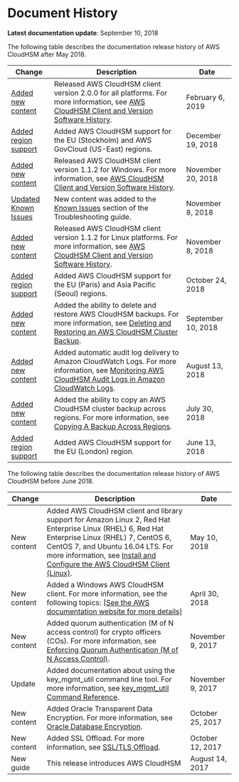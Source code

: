 # Document History<a name="document-history"></a>

**Latest documentation update**: September 10, 2018

The following table describes the documentation release history of AWS CloudHSM after May 2018\.

| Change | Description | Date | 
| --- |--- |--- |
| [Added new content](#document-history) | Released AWS CloudHSM client version 2\.0\.0 for all platforms\. For more information, see [AWS CloudHSM Client and Version Software History](https://docs.aws.amazon.com/cloudhsm/latest/userguide/client-history.html#client-version-2-0-0)\. | February 6, 2019 | 
| [Added region support](#document-history) | Added AWS CloudHSM support for the EU \(Stockholm\) and AWS GovCloud \(US\-East\) regions\. | December 19, 2018 | 
| [Added new content](#document-history) | Released AWS CloudHSM client version 1\.1\.2 for Windows\. For more information, see [AWS CloudHSM Client and Version Software History](https://docs.aws.amazon.com/cloudhsm/latest/userguide/client-history.html#client-version-1-1-2)\. | November 20, 2018 | 
| [Updated Known Issues](#document-history) | New content was added to the [Known Issues](https://docs.aws.amazon.com/cloudhsm/latest/userguide/KnownIssues.html) section of the Troubleshooting guide\. | November 8, 2018 | 
| [Added new content](#document-history) | Released AWS CloudHSM client version 1\.1\.2 for Linux platforms\. For more information, see [AWS CloudHSM Client and Version Software History](https://docs.aws.amazon.com/cloudhsm/latest/userguide/client-history.html#client-version-1-1-2)\. | November 8, 2018 | 
| [Added region support](#document-history) | Added AWS CloudHSM support for the EU \(Paris\) and Asia Pacific \(Seoul\) regions\. | October 24, 2018 | 
| [Added new content](#document-history) | Added the ability to delete and restore AWS CloudHSM backups\. For more information, see [Deleting and Restoring an AWS CloudHSM Cluster Backup](https://docs.aws.amazon.com/cloudhsm/latest/userguide/delete-restore-backup.html)\. | September 10, 2018 | 
| [Added new content](#document-history) | Added automatic audit log delivery to Amazon CloudWatch Logs\. For more information, see [Monitoring AWS CloudHSM Audit Logs in Amazon CloudWatch Logs](https://docs.aws.amazon.com/cloudhsm/latest/userguide/get-hsm-audit-logs-using-cloudwatch.html)\. | August 13, 2018 | 
| [Added new content](#document-history) | Added the ability to copy an AWS CloudHSM cluster backup across regions\. For more information, see [Copying A Backup Across Regions](https://docs.aws.amazon.com/cloudhsm/latest/userguide/copy-backup-to-region.html)\. | July 30, 2018 | 
| [Added region support](#document-history) | Added AWS CloudHSM support for the EU \(London\) region\. | June 13, 2018 | 

The following table describes the documentation release history of AWS CloudHSM before June 2018\.


| Change | Description | Date | 
| --- | --- | --- | 
| New content |  Added AWS CloudHSM client and library support for Amazon Linux 2, Red Hat Enterprise Linux \(RHEL\) 6, Red Hat Enterprise Linux \(RHEL\) 7, CentOS 6, CentOS 7, and Ubuntu 16\.04 LTS\. For more information, see [Install and Configure the AWS CloudHSM Client \(Linux\)](install-and-configure-client-linux.md)\.   | May 10, 2018 | 
| New content |  Added a Windows AWS CloudHSM client\. For more information, see the following topics: [\[See the AWS documentation website for more details\]](http://docs.aws.amazon.com/cloudhsm/latest/userguide/document-history.html)  | April 30, 2018 | 
| New content |  Added quorum authentication \(M of N access control\) for crypto officers \(COs\)\. For more information, see [Enforcing Quorum Authentication \(M of N Access Control\)](quorum-authentication.md)\.   | November 9, 2017 | 
| Update |  Added documentation about using the key\_mgmt\_util command line tool\. For more information, see [key\_mgmt\_util Command Reference](key_mgmt_util-reference.md)\.   | November 9, 2017 | 
| New content |  Added Oracle Transparent Data Encryption\. For more information, see [Oracle Database Encryption](oracle-tde.md)\.   | October 25, 2017 | 
| New content |  Added SSL Offload\. For more information, see [SSL/TLS Offload](ssl-offload.md)\.   | October 12, 2017 | 
| New guide |  This release introduces AWS CloudHSM  | August 14, 2017 | 
